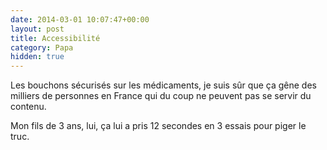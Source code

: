 ```yaml
---
date: 2014-03-01 10:07:47+00:00
layout: post
title: Accessibilité
category: Papa
hidden: true
---
```


Les bouchons sécurisés sur les médicaments, je suis sûr que ça gêne des milliers de personnes en France qui du coup ne peuvent pas se servir du contenu.

Mon fils de 3 ans, lui, ça lui a pris 12 secondes en 3 essais pour piger le truc.
